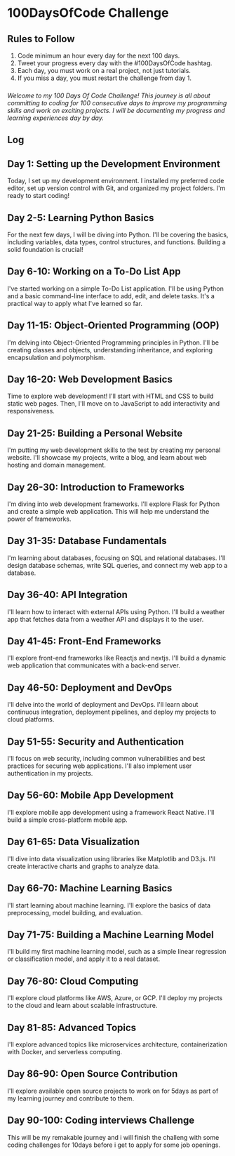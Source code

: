 # 100DaysOfCode Challenge

## Rules to Follow

1. Code minimum an hour every day for the next 100 days.
2. Tweet your progress every day with the #100DaysOfCode hashtag.
3. Each day, you must work on a real project, not just tutorials.
4. If you miss a day, you must restart the challenge from day 1.

###

####

_Welcome to my 100 Days Of Code Challenge! This journey is all about committing to coding for 100 consecutive days to improve my programming skills and work on exciting projects. I will be documenting my progress and learning experiences day by day._

## Log

## Day 1: Setting up the Development Environment

Today, I set up my development environment. I installed my preferred code editor, set up version control with Git, and organized my project folders. I'm ready to start coding!

## Day 2-5: Learning Python Basics

For the next few days, I will be diving into Python. I'll be covering the basics, including variables, data types, control structures, and functions. Building a solid foundation is crucial!

## Day 6-10: Working on a To-Do List App

I've started working on a simple To-Do List application. I'll be using Python and a basic command-line interface to add, edit, and delete tasks. It's a practical way to apply what I've learned so far.

## Day 11-15: Object-Oriented Programming (OOP)

I'm delving into Object-Oriented Programming principles in Python. I'll be creating classes and objects, understanding inheritance, and exploring encapsulation and polymorphism.

## Day 16-20: Web Development Basics

Time to explore web development! I'll start with HTML and CSS to build static web pages. Then, I'll move on to JavaScript to add interactivity and responsiveness.

## Day 21-25: Building a Personal Website

I'm putting my web development skills to the test by creating my personal website. I'll showcase my projects, write a blog, and learn about web hosting and domain management.

## Day 26-30: Introduction to Frameworks

I'm diving into web development frameworks. I'll explore Flask for Python and create a simple web application. This will help me understand the power of frameworks.

## Day 31-35: Database Fundamentals

I'm learning about databases, focusing on SQL and relational databases. I'll design database schemas, write SQL queries, and connect my web app to a database.

## Day 36-40: API Integration

I'll learn how to interact with external APIs using Python. I'll build a weather app that fetches data from a weather API and displays it to the user.

## Day 41-45: Front-End Frameworks

I'll explore front-end frameworks like Reactjs and nextjs. I'll build a dynamic web application that communicates with a back-end server.

## Day 46-50: Deployment and DevOps

I'll delve into the world of deployment and DevOps. I'll learn about continuous integration, deployment pipelines, and deploy my projects to cloud platforms.

## Day 51-55: Security and Authentication

I'll focus on web security, including common vulnerabilities and best practices for securing web applications. I'll also implement user authentication in my projects.

## Day 56-60: Mobile App Development

I'll explore mobile app development using a framework React Native. I'll build a simple cross-platform mobile app.

## Day 61-65: Data Visualization

I'll dive into data visualization using libraries like Matplotlib and D3.js. I'll create interactive charts and graphs to analyze data.

## Day 66-70: Machine Learning Basics

I'll start learning about machine learning. I'll explore the basics of data preprocessing, model building, and evaluation.

## Day 71-75: Building a Machine Learning Model

I'll build my first machine learning model, such as a simple linear regression or classification model, and apply it to a real dataset.

## Day 76-80: Cloud Computing

I'll explore cloud platforms like AWS, Azure, or GCP. I'll deploy my projects to the cloud and learn about scalable infrastructure.

## Day 81-85: Advanced Topics

I'll explore advanced topics like microservices architecture, containerization with Docker, and serverless computing.

## Day 86-90: Open Source Contribution

I'll explore available open source projects to work on for 5days as part of my learning journey and contribute to them.

## Day 90-100: Coding interviews Challenge

This will be my remakable journey and i will finish the challeng with some coding challenges for 10days before i get to apply for some job openings.

